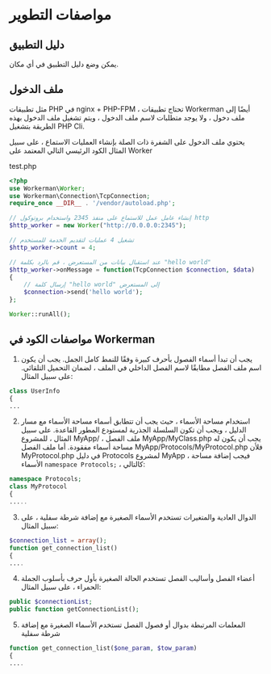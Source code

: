 # مواصفات التطوير

## دليل التطبيق

يمكن وضع دليل التطبيق في أي مكان.

## ملف الدخول

مثل تطبيقات PHP في nginx + PHP-FPM ، تحتاج تطبيقات Workerman أيضًا إلى ملف دخول ، ولا يوجد متطلبات لاسم ملف الدخول ، ويتم تشغيل ملف الدخول بهذه الطريقة بتشغيل PHP Cli.

يحتوي ملف الدخول على الشفرة ذات الصلة بإنشاء العمليات الاستماع ، على سبيل المثال الكود الرئيسي التالي المعتمد على Worker

test.php
```php
<?php
use Workerman\Worker;
use Workerman\Connection\TcpConnection;
require_once __DIR__ . '/vendor/autoload.php';

// إنشاء عامل عمل للاستماع على منفذ 2345 واستخدام بروتوكول http
$http_worker = new Worker("http://0.0.0.0:2345");

// تشغيل 4 عمليات لتقديم الخدمة للمستخدم
$http_worker->count = 4;

// عند استقبال بيانات من المستعرض ، قم بالرد بكلمة "hello world"
$http_worker->onMessage = function(TcpConnection $connection, $data)
{
    // إرسال كلمة "hello world" إلى المستعرض
    $connection->send('hello world');
};

Worker::runAll();

```

## مواصفات الكود في Workerman

1. يجب أن تبدأ أسماء الفصول بأحرف كبيرة وفقًا للنمط كامل الجمل. يجب أن يكون اسم ملف الفصل مطابقًا لاسم الفصل الداخلي في الملف ، لضمان التحميل التلقائي. على سبيل المثال:
```php
class UserInfo
{
...
```

2. استخدام مساحة الأسماء ، حيث يجب أن تتطابق أسماء مساحة الأسماء مع مسار الدليل ، ويجب أن تكون السلسلة الجذرية لمستودع المطور القاعدة. على سبيل المثال ، للمشروع MyApp/ ، ملف الفصل MyApp/MyClass.php يجب أن يكون له مساحة أسماء مفقودة. أما ملف الفصل MyApp/Protocols/MyProtocol.php فلأن MyProtocol.php في دليل Protocols لمشروع MyApp ، فيجب إضافة مساحة الأسماء `namespace Protocols;` ، كالتالي:
```php
namespace Protocols;
class MyProtocol
{
.....
```

3. الدوال العادية والمتغيرات تستخدم الأسماء الصغيرة مع إضافة شرطة سفلية ، على سبيل المثال:
```php
$connection_list = array();
function get_connection_list()
{
....
```

4. أعضاء الفصل وأساليب الفصل تستخدم الحالة الصغيرة بأول حرف بأسلوب الجملة الحمراء ، على سبيل المثال:
```php
public $connectionList;
public function getConnectionList();
```

5. المعلمات المرتبطة بدوال أو فصول الفصل تستخدم الأسماء الصغيرة مع إضافة شرطة سفلية
```php
function get_connection_list($one_param, $tow_param)
{
....

```
